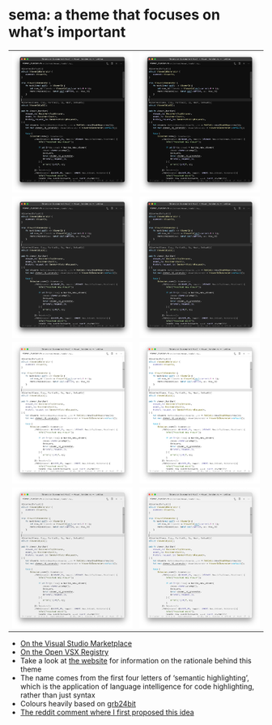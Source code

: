 # sema: a theme that focuses on what’s important

<table><tbody align="center">
    <tr>
        <td><img src="https://raw.githubusercontent.com/arzg/resources/master/sema.png"/></td>
        <td><img src="https://raw.githubusercontent.com/arzg/resources/master/sema%20chroma.png"/></td>
    </tr>
    <tr>
        <td><img src="https://raw.githubusercontent.com/arzg/resources/master/sema%20soft.png"/></td>
        <td><img src="https://raw.githubusercontent.com/arzg/resources/master/sema%20soft%20chroma.png"/></td>
    </tr>
    <tr>
        <td><img src="https://raw.githubusercontent.com/arzg/resources/master/sema%20light.png"/></td>
        <td><img src="https://raw.githubusercontent.com/arzg/resources/master/sema%20light%20chroma.png"/></td>
    </tr>
    <tr>
        <td><img src="https://raw.githubusercontent.com/arzg/resources/master/sema%20light%20soft.png"/></td>
        <td><img src="https://raw.githubusercontent.com/arzg/resources/master/sema%20light%20soft%20chroma.png"/></td>
    </tr>
</tbody></table>

- [On the Visual Studio Marketplace](https://marketplace.visualstudio.com/items?itemName=arzg.sema)
- [On the Open VSX Registry](https://open-vsx.org/extension/arzg/sema)
- Take a look at [the website](https://lunacookies.github.io/sema) for information on the rationale behind this theme
- The name comes from the first four letters of ‘semantic highlighting’, which is the application of language intelligence for code highlighting, rather than just syntax
- Colours heavily based on [grb24bit](https://github.com/garybernhardt/dotfiles/blob/07bbd349eb0480dc07a6514efde30b8223d18b1d/.vim/colors/grb24bit.vim)
- [The reddit comment where I first proposed this idea](https://www.reddit.com/r/rust/comments/mtuld2/rustanalyzer_changelog_73/gv28qvq?context=3)
